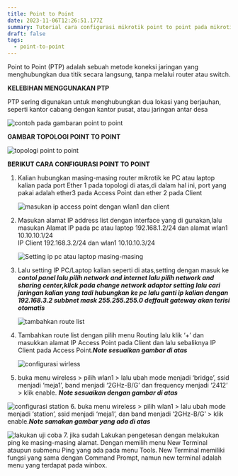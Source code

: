 ```yaml
---
title: Point to Point
date: 2023-11-06T12:26:51.177Z
summary: Tutorial cara configurasi mikrotik point to point pada mikrotik
draft: false
tags:
  - point-to-point
---
```

Point to Point (PTP) adalah sebuah metode koneksi jaringan yang menghubungkan dua titik secara langsung, tanpa melalui router atau switch. 

**KELEBIHAN MENGGUNAKAN PTP** 

 PTP sering digunakan untuk menghubungkan dua lokasi yang berjauhan, seperti kantor cabang dengan kantor pusat, atau jaringan antar desa

![contoh pada gambaran point to point](/images/uploads/top2-400.png "point to point")

**GAMBAR TOPOLOGI POINT TO POINT**

![topologi point to point](/images/uploads/topologi1.jpg "topologi")

**BERIKUT CARA CONFIGURASI POINT TO POINT** 

1. Kalian hubungkan masing-masing router mikrotik ke PC atau laptop kalian pada port Ether 1 pada topologi di atas,di dalam hal ini, port yang pakai adalah ether3 pada Access Point dan ether 2 pada Client

   ![masukan ip access point dengan wlan1 dan client](/images/uploads/28.png "ip add access point dengan wlan1 dan client")
2. Masukan alamat IP address list dengan interface yang di gunakan,lalu masukan Alamat IP pada pc atau laptop 192.168.1.2/24 dan alamat wlan1 10.10.10.1/24\
   IP Client 192.168.3.2/24 dan  wlan1 10.10.10.3/24

   ![Setting ip pc atau laptop masing-masing](/images/uploads/48.png "setting ip pc atau laptop masing-masing")
3. Lalu setting IP PC/Laptop kalian seperti di atas,setting dengan masuk ke ***contol panel lalu pilih network and internet lalu pilih network and sharing center,klick pada change network adaptor setting lalu cari jaringan kalian yang tadi hubungkan ke pc lalu ganti ip kalian dengan 192.168.3.2 subbnet mask 255.255.255.0 deffault gateway akan terisi otomatis***

   ![tambahkan route list](/images/uploads/38.png "tambahkan route list")
4. Tambahkan route list dengan pilih menu Routing lalu klik ‘+’ dan masukkan alamat IP Access Point pada Client dan lalu sebaliknya IP Client pada Access Point.***Note sesuaikan gambar di atas*** 

   ![configurasi wirless](/images/uploads/2konfigurasiapside.png "configurasi wirless")
5.  buka menu wireless > pilih wlan1 > lalu ubah mode menjadi ‘bridge’, ssid menjadi ‘meja1’, band menjadi ‘2GHz-B/G’ dan frequency menjadi ‘2412’ > klik enable. ***Note sesuaikan dengan gambar di atas***

   ![configurasi station](/images/uploads/18.png "station")
6.  buka menu wireless > pilih wlan1 > lalu ubah mode menjadi ‘station’, ssid menjadi ‘meja1’, dan band menjadi ‘2GHz-B/G’ > klik enable.***Note samakan gambar yang ada di atas***

   ![lakukan uji coba ](/images/uploads/58.png "uji coba")
7. jika sudah Lakukan pengetesan dengan melakukan ping ke masing-masing alamat. Dengan memilih menu New Terminal ataupun submenu Ping yang ada pada menu Tools. New Terminal memiliki fungsi yang sama dengan Command Prompt, namun new terminal adalah menu yang terdapat pada winbox.